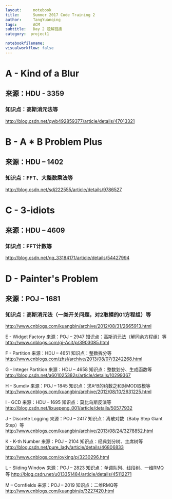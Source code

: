 ```yaml
---
layout:     notebook
title:      Summer 2017 Code Training 2
author:     TangYuanqing
tags: 		ACM
subtitle:   Day 2 题解链接
category:  project1

notebookfilename:
visualworkflow: false
---
```



# A - Kind of a Blur
## 来源：HDU - 3359
### 知识点：高斯消元法等
http://blog.csdn.net/qwb492859377/article/details/47013321


# B - A * B Problem Plus
## 来源：HDU – 1402
### 知识点：FFT、大整数乘法等
http://blog.csdn.net/sdj222555/article/details/9786527


# C - 3-idiots
## 来源：HDU – 4609
### 知识点：FFT计数等
http://blog.csdn.net/qq_33184171/article/details/54427994


# D - Painter's Problem
## 来源：POJ – 1681
### 知识点：高斯消元法（一类开关问题，对2取模的01方程组）等
http://www.cnblogs.com/kuangbin/archive/2012/08/31/2665913.html


E - Widget Factory
来源：POJ – 2947
知识点：高斯消元法（解同余方程组）等
http://www.cnblogs.com/gj-Acit/p/3903085.html


F - Partition
来源：HDU – 4651
知识点：整数拆分等
http://www.cnblogs.com/zhsl/archive/2013/08/07/3242268.html


G - Integer Partition
来源：HDU – 4658
知识点：整数划分、生成函数等
http://blog.csdn.net/a601025382s/article/details/10299367


H - Sumdiv
来源：POJ – 1845
知识点：求A^B的约数之和对MOD取模等
http://www.cnblogs.com/kuangbin/archive/2012/08/10/2631225.html


I - GCD
来源：HDU – 1695
知识点：莫比乌斯反演等
http://blog.csdn.net/lixuepeng_001/article/details/50577932


J - Discrete Logging
来源：POJ – 2417
知识点：离散对数（Baby Step Giant Step）等
http://www.cnblogs.com/kuangbin/archive/2013/08/24/3278852.html


K - K-th Number
来源：POJ – 2104
知识点：经典划分树、主席树等
http://blog.csdn.net/pure_lady/article/details/46806833

http://www.cnblogs.com/oyking/p/3230296.html


L - Sliding Window
来源：POJ – 2823
知识点：单调队列、线段树、一维RMQ等
http://blog.csdn.net/u013351484/article/details/45112271


M – Cornfields
来源：POJ – 2019
知识点：二维RMQ等
http://www.cnblogs.com/kuangbin/p/3227420.html
